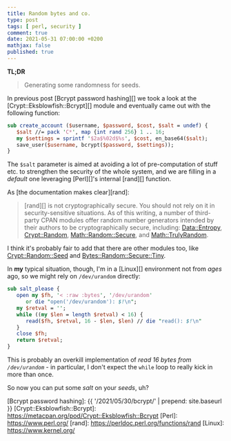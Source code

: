 ```yaml
---
title: Random bytes and co.
type: post
tags: [ perl, security ]
comment: true
date: 2021-05-31 07:00:00 +0200
mathjax: false
published: true
---
```


**TL;DR**

> Generating some randomness for seeds.

In previous post [Bcrypt password hashing][] we took a look at the 
[Crypt::Eksblowfish::Bcrypt][] module and eventually came out with the
following function:

```perl
sub create_account ($username, $password, $cost, $salt = undef) {
   $salt //= pack 'C*', map {int rand 256} 1 .. 16;
   my $settings = sprintf '$2a$%02d$%s', $cost, en_base64($salt);
   save_user($username, bcrypt($password, $settings));
}
```

The `$salt` parameter is aimed at avoiding a lot of pre-computation of
stuff etc. to strengthen the security of the whole system, and we are
filling in a *default* one leveraging [Perl][]'s internal [rand][]
function.

As [the documentation makes clear][rand]:

> [rand][] is not cryptographically secure. You should not rely on it in
> security-sensitive situations. As of this writing, a number of
> third-party CPAN modules offer random number generators intended by
> their authors to be cryptographically secure, including:
> [Data::Entropy][], [Crypt::Random][], [Math::Random::Secure][], and
> [Math::TrulyRandom][].

I think it's probably fair to add that there are other modules too, like
[Crypt::Random::Seed][] and [Bytes::Random::Secure::Tiny][].

In **my** typical situation, though, I'm in a [Linux][] environment not
from *ages* ago, so we might rely on `/dev/urandom` directly:

```perl
sub salt_please {
   open my $fh, '< :raw :bytes', '/dev/urandom'
      or die "open('/dev/urandom'): $!\n";
   my $retval = '';
   while ((my $len = length $retval) < 16) {
      read($fh, $retval, 16 - $len, $len) // die "read(): $!\n"
   }
   close $fh;
   return $retval;
}
```

This is probably an overkill implementation of *read 16 bytes from
`/dev/urandom`* - in particular, I don't expect the `while` loop to
really kick in more than once.

So now you can put some *salt* on your *seeds*, uh?

[Bytes::Random::Secure::Tiny]: https://metacpan.org/pod/Bytes::Random::Secure::Tiny
[Data::Entropy]: https://metacpan.org/pod/Data::Entropy
[Crypt::Random]: https://metacpan.org/pod/Crypt::Random
[Crypt::Random::Seed]: https://metacpan.org/pod/Crypt::Random::Seed
[Math::Random::Secure]: https://metacpan.org/pod/Math::Random::Secure
[Math::TrulyRandom]: https://metacpan.org/pod/Math::TrulyRandom
[Bcrypt password hashing]: {{ '/2021/05/30/bcrypt/' | prepend: site.baseurl }}
[Crypt::Eksblowfish::Bcrypt]: https://metacpan.org/pod/Crypt::Eksblowfish::Bcrypt
[Perl]: https://www.perl.org/
[rand]: https://perldoc.perl.org/functions/rand
[Linux]: https://www.kernel.org/
